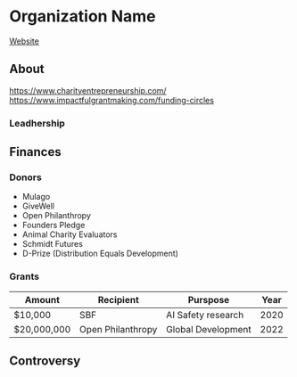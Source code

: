 # Organization Name

[Website]()

## About

https://www.charityentrepreneurship.com/
https://www.impactfulgrantmaking.com/funding-circles


 
### Leadhership


## Finances

### Donors


- Mulago
- GiveWell
- Open Philanthropy
- Founders Pledge
- Animal Charity Evaluators
- Schmidt Futures
- D-Prize (Distribution Equals Development)



### Grants

| Amount        | Recipient           | Purspose           | Year |
| ------------- | ------------------- | ------------------ | ---- |
| $10,000       | SBF                 | AI Safety research | 2020 |
| $20,000,000   | Open Philanthropy   | Global Development | 2022 |




## Controversy




